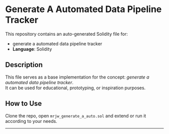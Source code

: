 # Generate A Automated Data Pipeline Tracker

This repository contains an auto-generated Solidity file for:

- generate a automated data pipeline tracker
- **Language**: Solidity

## Description

This file serves as a base implementation for the concept: *generate a automated data pipeline tracker*.  
It can be used for educational, prototyping, or inspiration purposes.

## How to Use

Clone the repo, open `mrjw_generate_a_auto.sol` and extend or run it according to your needs.

---


